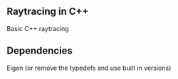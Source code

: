 ## Raytracing in C++

Basic C++ raytracing


## Dependencies

Eigen (or remove the typedefs and use built in versions)

